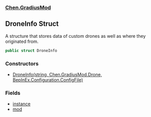 
### [Chen.GradiusMod](./Chen-GradiusMod 'Chen.GradiusMod')

## DroneInfo Struct
A structure that stores data of custom drones as well as where they originated from.  
```csharp
public struct DroneInfo
```

### Constructors
- [DroneInfo(string, Chen.GradiusMod.Drone, BepInEx.Configuration.ConfigFile)](./Chen-GradiusMod-DroneInfo-DroneInfo(string_Chen-GradiusMod-Drone_BepInEx-Configuration-ConfigFile) 'Chen.GradiusMod.DroneInfo.DroneInfo(string, Chen.GradiusMod.Drone, BepInEx.Configuration.ConfigFile)')

### Fields
- [instance](./Chen-GradiusMod-DroneInfo-instance 'Chen.GradiusMod.DroneInfo.instance')
- [mod](./Chen-GradiusMod-DroneInfo-mod 'Chen.GradiusMod.DroneInfo.mod')

